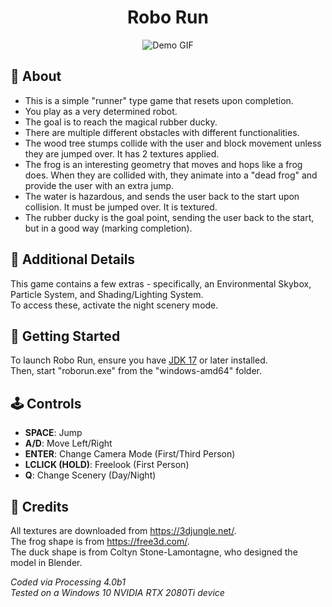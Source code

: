<h1 align="center"> Robo Run</h1>

<p align="center"> 
  <img src="readme/demo.gif" alt="Demo GIF">
</p>

## 🤖 About
- This is a simple "runner" type game that resets upon completion.
- You play as a very determined robot.
- The goal is to reach the magical rubber ducky.
- There are multiple different obstacles with different functionalities.
- The wood tree stumps collide with the user and block movement unless they are jumped over. It has 2 textures applied.
- The frog is an interesting geometry that moves and hops like a frog does. When they are collided with, they animate
  into a "dead frog" and provide the user with an extra jump.
- The water is hazardous, and sends the user back to the start upon collision. It must be jumped over. It is textured.
- The rubber ducky is the goal point, sending the user back to the start, but in a good way (marking completion).

## 🦆 Additional Details
This game contains a few extras - specifically, an Environmental Skybox, Particle System, and Shading/Lighting System.  
To access these, activate the night scenery mode.

## 👟 Getting Started

To launch Robo Run, ensure you have [JDK 17](https://openjdk.org/projects/jdk/17/) or later installed.  
Then, start "roborun.exe" from the "windows-amd64" folder.

## 🕹️ Controls
- **SPACE**: Jump
- **A/D**: Move Left/Right
- **ENTER**: Change Camera Mode (First/Third Person)
- **LCLICK (HOLD)**: Freelook (First Person)
- **Q**: Change Scenery (Day/Night)

## 📖 Credits
All textures are downloaded from https://3djungle.net/.  
The frog shape is from https://free3d.com/.  
The duck shape is from Coltyn Stone-Lamontagne, who designed the model in Blender.  

*Coded via Processing 4.0b1*  
*Tested on a Windows 10 NVIDIA RTX 2080Ti device*
